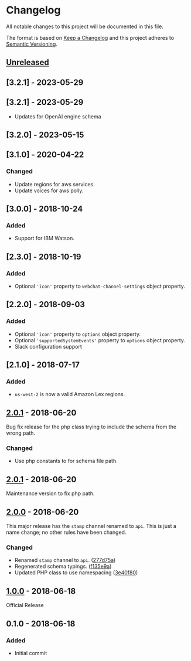 # Changelog

All notable changes to this project will be documented in this file.

The format is based on [Keep a Changelog](https://keepachangelog.com/en/1.0.0/)
and this project adheres to
[Semantic Versioning](https://semver.org/spec/v2.0.0.html).

## [Unreleased]

## [3.2.1] - 2023-05-29

## [3.2.1] - 2023-05-29

- Updates for OpenAI engine schema

## [3.2.0] - 2023-05-15

## [3.1.0] - 2020-04-22

### Changed

- Update regions for aws services.
- Update voices for aws polly.

## [3.0.0] - 2018-10-24

### Added

- Support for IBM Watson.

## [2.3.0] - 2018-10-19

### Added

- Optional `'icon'` property to `webchat-channel-settings` object property.

## [2.2.0] - 2018-09-03

### Added

- Optional `'icon'` property to `options` object property.
- Optional `'supportedSystemEvents'` property to `options` object property.
- Slack configuration support

## [2.1.0] - 2018-07-17

### Added

- `us-west-2` is now a valid Amazon Lex regions.

## [2.0.1] - 2018-06-20

Bug fix release for the php class trying to include the schema from the wrong
path.

### Changed

- Use php constants to for schema file path.

## [2.0.1] - 2018-06-20

Maintenance version to fix php path.

## [2.0.0] - 2018-06-20

This major release has the `stamp` channel renamed to `api`. This is just a name
change; no other rules have been changed.

### Changed

- Renamed `stamp` channel to `api`. ([277d75a])
- Regenerated schema typings. ([f135e9a])
- Updated PHP class to use namespacing ([3e40f80])

## [1.0.0] - 2018-06-18

Official Release

## 0.1.0 - 2018-06-18

### Added

- Initial commit

<!-- prettier-ignore-start -->

[Unreleased]: https://github.com/zwerm/bot-configs-schema/compare/v2.0.1...master

[2.0.1]: https://github.com/zwerm/bot-configs-schema/compare/v2.0.0...v2.0.1
[2.0.0]: https://github.com/zwerm/bot-configs-schema/compare/v1.0.0...v2.0.0
[1.0.0]: https://github.com/zwerm/bot-configs-schema/compare/v0.1.0...v1.0.0

[277d75a]: https://github.com/zwerm/bot-configs-schema/commit/277d75a
[f135e9a]: https://github.com/zwerm/bot-configs-schema/commit/f135e9a
[3e40f80]: https://github.com/zwerm/bot-configs-schema/commit/3e40f80

<!-- prettier-ignore-end -->
